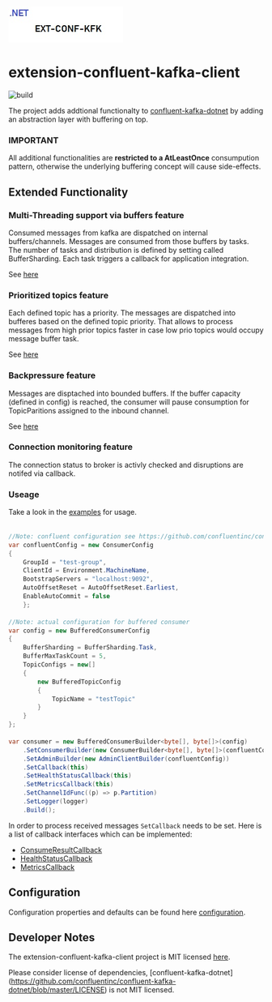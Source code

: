 ![Banner](Images/EXT-CONF-KFK-LOGO.jpg)

# extension-confluent-kafka-client

![build](https://github.com/ettenauer/extension-confluent-kafka-client/actions/workflows/build.yml/badge.svg?branch=main)

The project adds addtional functionalty to [confluent-kafka-dotnet](https://github.com/confluentinc/confluent-kafka-dotnet) by adding an abstraction layer with buffering on top.

### IMPORTANT ##
All additional functionalities are **restricted to a AtLeastOnce** consumpution pattern, otherwise the underlying buffering concept will cause side-effects.

## Extended Functionality

### Multi-Threading support via buffers feature

Consumed messages from kafka are dispatched on internal buffers/channels. Messages are consumed from those buffers by tasks. The number of tasks and distribution is defined by setting called BufferSharding. Each task triggers a callback for application integration.

See [here](https://github.com/ettenauer/extension-confluent-kafka-client/blob/main/Source/Extension.Confluent.Kafka.Client/Consumer/ConsumeResultDispatcher.cs)

### Prioritized topics feature

Each defined topic has a priority. The messages are dispatched into bufferes based on the defined topic priority. That allows to process messages from high prior topics faster in case low prio topics would occupy message buffer task. 

See [here](https://github.com/ettenauer/extension-confluent-kafka-client/blob/main/Source/Extension.Confluent.Kafka.Client/Consumer/ConsumeResultChannel.cs#L54)

### Backpressure feature

Messages are disptached into bounded buffers. If the buffer capacity (defined in config) is reached, the consumer will pause consumption for TopicParitions assigned to the inbound channel.

See [here](https://github.com/ettenauer/extension-confluent-kafka-client/blob/main/Source/Extension.Confluent.Kafka.Client/Consumer/BufferedConsumer.cs#L118)

### Connection monitoring feature

The connection status to broker is activly checked and disruptions are notifed via callback.

### Useage

Take a look in the [examples](Tests/Local.Runner/Examples) for usage.

```csharp

//Note: confluent configuration see https://github.com/confluentinc/confluent-kafka-dotnet
var confluentConfig = new ConsumerConfig
{
    GroupId = "test-group",
    ClientId = Environment.MachineName,
    BootstrapServers = "localhost:9092",
    AutoOffsetReset = AutoOffsetReset.Earliest,
    EnableAutoCommit = false
    };

//Note: actual configuration for buffered consumer
var config = new BufferedConsumerConfig
{
    BufferSharding = BufferSharding.Task,
    BufferMaxTaskCount = 5,
    TopicConfigs = new[]
    {
        new BufferedTopicConfig
        {
            TopicName = "testTopic"
        }
    }
};

var consumer = new BufferedConsumerBuilder<byte[], byte[]>(config)
    .SetConsumerBuilder(new ConsumerBuilder<byte[], byte[]>(confluentConfig))
    .SetAdminBuilder(new AdminClientBuilder(confluentConfig))
    .SetCallback(this)
    .SetHealthStatusCallback(this)
    .SetMetricsCallback(this)
    .SetChannelIdFunc((p) => p.Partition)
    .SetLogger(logger)
    .Build();
```

In order to process received messages ```SetCallback``` needs to be set. Here is a list of callback interfaces which can be implemented:

- [ConsumeResultCallback](https://github.com/ettenauer/extension-confluent-kafka-client/blob/main/Source/Extension.Confluent.Kafka.Client/Consumer/IConsumeResultCallback.cs)
- [HealthStatusCallback](https://github.com/ettenauer/extension-confluent-kafka-client/blob/main/Source/Extension.Confluent.Kafka.Client/Health/IHealthStatusCallback.cs)
- [MetricsCallback](https://github.com/ettenauer/extension-confluent-kafka-client/tree/main/Source/Extension.Confluent.Kafka.Client/Metrics)

## Configuration

Configuration properties and defaults can be found here [configuration](Source/Extension.Confluent.Kafka.Client/Configuration). 

## Developer Notes

The extension-confluent-kafka-client project is MIT licensed [here](LICENSE).

Please consider license of dependencies, [confluent-kafka-dotnet] (https://github.com/confluentinc/confluent-kafka-dotnet/blob/master/LICENSE) is not MIT licensed.
